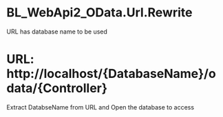 # BL_WebApi2_OData.Url.Rewrite
URL has database name to be used

# URL: http://localhost/{DatabaseName}/odata/{Controller}
Extract DatabseName from URL and Open the database to access

